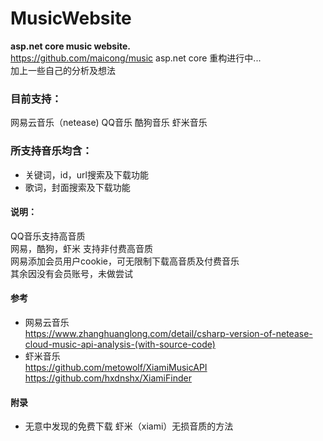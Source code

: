 # MusicWebsite
**asp.net core music website.**  
https://github.com/maicong/music asp.net core 重构进行中...   
加上一些自己的分析及想法

### 目前支持：  
网易云音乐（netease)  QQ音乐  酷狗音乐 虾米音乐   

### 所支持音乐均含：  
* 关键词，id，url搜索及下载功能  
* 歌词，封面搜索及下载功能  

#### 说明：  
QQ音乐支持高音质  
网易，酷狗，虾米 支持非付费高音质  
网易添加会员用户cookie，可无限制下载高音质及付费音乐  
其余因没有会员账号，未做尝试  

#### 参考
* 网易云音乐  
https://www.zhanghuanglong.com/detail/csharp-version-of-netease-cloud-music-api-analysis-(with-source-code)  
* 虾米音乐  
https://github.com/metowolf/XiamiMusicAPI  
https://github.com/hxdnshx/XiamiFinder

#### 附录
* 无意中发现的免费下载 虾米（xiami）无损音质的方法  
